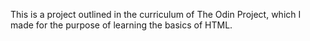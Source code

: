 This is a project outlined in the curriculum of The Odin Project, which I made for the purpose of learning the basics of HTML.